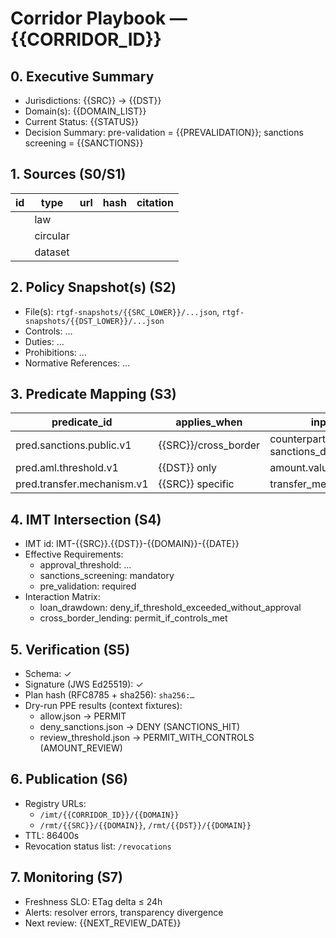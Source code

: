 # Corridor Playbook — {{CORRIDOR_ID}}

## 0. Executive Summary
- Jurisdictions: {{SRC}} → {{DST}}
- Domain(s): {{DOMAIN_LIST}}
- Current Status: {{STATUS}}
- Decision Summary: pre-validation = {{PREVALIDATION}}; sanctions screening = {{SANCTIONS}}

## 1. Sources (S0/S1)
| id | type | url | hash | citation |
|---|---|---|---|---|
|  | law |  |  |  |
|  | circular |  |  |  |
|  | dataset |  |  |  |

## 2. Policy Snapshot(s) (S2)
- File(s): `rtgf-snapshots/{{SRC_LOWER}}/...json`, `rtgf-snapshots/{{DST_LOWER}}/...json`
- Controls: …
- Duties: …
- Prohibitions: …
- Normative References: …

## 3. Predicate Mapping (S3)
| predicate_id | applies_when | inputs | logic | on_fail |
|---|---|---|---|---|
| pred.sanctions.public.v1 | {{SRC}}/cross_border | counterparty_country, sanctions_dataset_hash | EQUALS(sanctions_result,true) | DENY:SANCTIONS_HIT |
| pred.aml.threshold.v1 | {{DST}} only | amount.value | LTE(amount, THRESHOLD) | PERMIT_WITH_CONTROLS:AMOUNT_REVIEW |
| pred.transfer.mechanism.v1 | {{SRC}} specific | transfer_mechanism | IN(SCC,DPF,ADEQUACY) | DENY:TRANSFER_MECHANISM_UNSUPPORTED |

## 4. IMT Intersection (S4)
- IMT id: IMT-{{SRC}}.{{DST}}-{{DOMAIN}}-{{DATE}}
- Effective Requirements:
  - approval_threshold: …
  - sanctions_screening: mandatory
  - pre_validation: required
- Interaction Matrix:
  - loan_drawdown: deny_if_threshold_exceeded_without_approval
  - cross_border_lending: permit_if_controls_met

## 5. Verification (S5)
- Schema: ✓
- Signature (JWS Ed25519): ✓
- Plan hash (RFC8785 + sha256): `sha256:…`
- Dry-run PPE results (context fixtures):
  - allow.json → PERMIT
  - deny_sanctions.json → DENY (SANCTIONS_HIT)
  - review_threshold.json → PERMIT_WITH_CONTROLS (AMOUNT_REVIEW)

## 6. Publication (S6)
- Registry URLs:
  - `/imt/{{CORRIDOR_ID}}/{{DOMAIN}}`
  - `/rmt/{{SRC}}/{{DOMAIN}}`, `/rmt/{{DST}}/{{DOMAIN}}`
- TTL: 86400s
- Revocation status list: `/revocations`

## 7. Monitoring (S7)
- Freshness SLO: ETag delta ≤ 24h
- Alerts: resolver errors, transparency divergence
- Next review: {{NEXT_REVIEW_DATE}}
